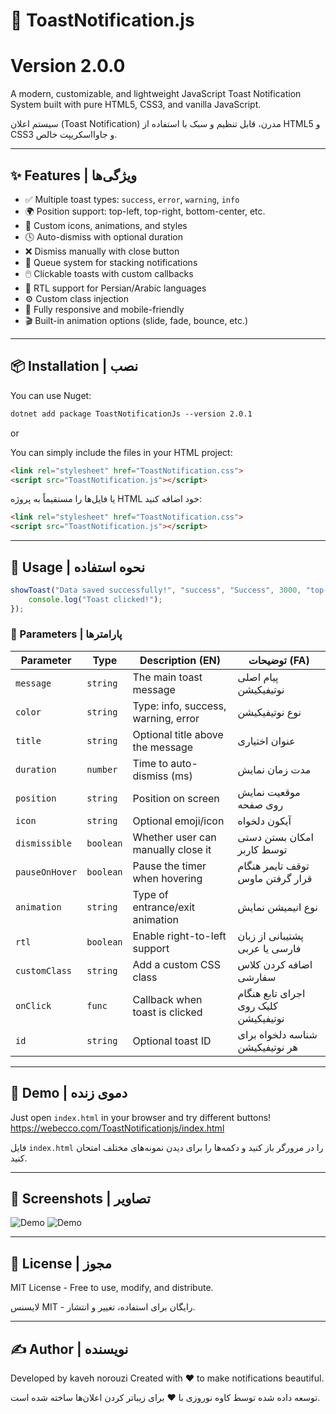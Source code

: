 
# 🍞 ToastNotification.js
# Version 2.0.0
A modern, customizable, and lightweight JavaScript Toast Notification System built with pure HTML5, CSS3, and vanilla JavaScript.

سیستم اعلان (Toast Notification) مدرن، قابل تنظیم و سبک با استفاده از HTML5 و CSS3 و جاوااسکریپت خالص.

---

## ✨ Features | ویژگی‌ها

- ✅ Multiple toast types: `success`, `error`, `warning`, `info`
- 🌍 Position support: top-left, top-right, bottom-center, etc.
- 🎨 Custom icons, animations, and styles
- 🕓 Auto-dismiss with optional duration
- ❌ Dismiss manually with close button
- 🔁 Queue system for stacking notifications
- 🖱️ Clickable toasts with custom callbacks
- 📜 RTL support for Persian/Arabic languages
- ⚙️ Custom class injection
- 🧪 Fully responsive and mobile-friendly
- 🎬 Built-in animation options (slide, fade, bounce, etc.)

---

## 📦 Installation | نصب
You can use Nuget:
```html
dotnet add package ToastNotificationJs --version 2.0.1
```

or

You can simply include the files in your HTML project:

```html
<link rel="stylesheet" href="ToastNotification.css">
<script src="ToastNotification.js"></script>
```

یا فایل‌ها را مستقیماً به پروژه HTML خود اضافه کنید:

```html
<link rel="stylesheet" href="ToastNotification.css">
<script src="ToastNotification.js"></script>
```

---

## 🚀 Usage | نحوه استفاده

```javascript
showToast("Data saved successfully!", "success", "Success", 3000, "top-right", "✅", true, true, "slide", false, "my-toast", () => {
    console.log("Toast clicked!");
});
```

### 🔧 Parameters | پارامترها

| Parameter       | Type      | Description (EN)                              | توضیحات (FA)                           |
|----------------|-----------|-----------------------------------------------|----------------------------------------|
| `message`       | `string`  | The main toast message                       | پیام اصلی نوتیفیکیشن                  |
| `color`         | `string`  | Type: info, success, warning, error          | نوع نوتیفیکیشن                         |
| `title`         | `string`  | Optional title above the message             | عنوان اختیاری                         |
| `duration`      | `number`  | Time to auto-dismiss (ms)                    | مدت زمان نمایش                        |
| `position`      | `string`  | Position on screen                           | موقعیت نمایش روی صفحه                 |
| `icon`          | `string`  | Optional emoji/icon                          | آیکون دلخواه                          |
| `dismissible`   | `boolean` | Whether user can manually close it           | امکان بستن دستی توسط کاربر            |
| `pauseOnHover`  | `boolean` | Pause the timer when hovering                | توقف تایمر هنگام قرار گرفتن ماوس       |
| `animation`     | `string`  | Type of entrance/exit animation              | نوع انیمیشن نمایش                     |
| `rtl`           | `boolean` | Enable right-to-left support                 | پشتیبانی از زبان فارسی یا عربی        |
| `customClass`   | `string`  | Add a custom CSS class                       | اضافه کردن کلاس سفارشی                 |
| `onClick`       | `func`    | Callback when toast is clicked               | اجرای تابع هنگام کلیک روی نوتیفیکیشن  |
| `id`            | `string`  | Optional toast ID                            | شناسه دلخواه برای هر نوتیفیکیشن       |

---

## 📂 Demo | دموی زنده

Just open `index.html` in your browser and try different buttons!
https://webecco.com/ToastNotificationjs/index.html

فایل `index.html` را در مرورگر باز کنید و دکمه‌ها را برای دیدن نمونه‌های مختلف امتحان کنید.

---

## 📸 Screenshots | تصاویر

![Demo](demo1.png)
![Demo](demo2.png)

---

## 📜 License | مجوز

MIT License - Free to use, modify, and distribute.

لایسنس MIT - رایگان برای استفاده، تغییر و انتشار.

---

## ✍️ Author | نویسنده

Developed by kaveh norouzi 
Created with ❤️ to make notifications beautiful.

توسعه داده شده توسط کاوه نوروزی
با ❤️ برای زیباتر کردن اعلان‌ها ساخته شده است.
